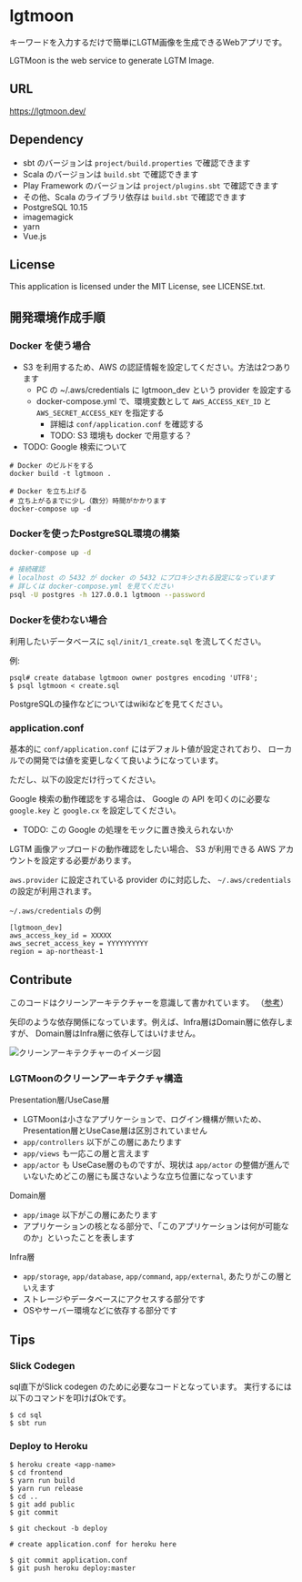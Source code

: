 # lgtmoon

キーワードを入力するだけで簡単にLGTM画像を生成できるWebアプリです。

LGTMoon is the web service to generate LGTM Image.

## URL

https://lgtmoon.dev/

## Dependency

* sbt のバージョンは `project/build.properties` で確認できます
* Scala のバージョンは `build.sbt` で確認できます
* Play Framework のバージョンは `project/plugins.sbt` で確認できます
* その他、Scala のライブラリ依存は `build.sbt` で確認できます
* PostgreSQL 10.15
* imagemagick
* yarn
* Vue.js

## License

This application is licensed under the MIT License, see LICENSE.txt.

## 開発環境作成手順

### Docker を使う場合

- S3 を利用するため、AWS の認証情報を設定してください。方法は2つあります
  - PC の ~/.aws/credentials に lgtmoon_dev という provider を設定する
  - docker-compose.yml で、環境変数として `AWS_ACCESS_KEY_ID` と `AWS_SECRET_ACCESS_KEY` を指定する
    - 詳細は `conf/application.conf` を確認する
    - TODO: S3 環境も docker で用意する？
- TODO: Google 検索について

```
# Docker のビルドをする
docker build -t lgtmoon .

# Docker を立ち上げる
# 立ち上がるまでに少し（数分）時間がかかります
docker-compose up -d
```

### Dockerを使ったPostgreSQL環境の構築

```sh
docker-compose up -d

# 接続確認
# localhost の 5432 が docker の 5432 にプロキシされる設定になっています
# 詳しくは docker-compose.yml を見てください
psql -U postgres -h 127.0.0.1 lgtmoon --password
```

### Dockerを使わない場合

利用したいデータベースに `sql/init/1_create.sql` を流してください。

例:

```
psql# create database lgtmoon owner postgres encoding 'UTF8';
$ psql lgtmoon < create.sql
```

PostgreSQLの操作などについてはwikiなどを見てください。

### application.conf

基本的に `conf/application.conf` にはデフォルト値が設定されており、
ローカルでの開発では値を変更しなくて良いようになっています。

ただし、以下の設定だけ行ってください。

Google 検索の動作確認をする場合は、 Google の API を叩くのに必要な
`google.key` と `google.cx` を設定してください。

* TODO: この Google の処理をモックに置き換えられないか

LGTM 画像アップロードの動作確認をしたい場合、
S3 が利用できる AWS アカウントを設定する必要があります。

`aws.provider` に設定されている provider のに対応した、
`~/.aws/credentials` の設定が利用されます。  

`~/.aws/credentials` の例

```
[lgtmoon_dev]
aws_access_key_id = XXXXX
aws_secret_access_key = YYYYYYYYYY
region = ap-northeast-1
```

## Contribute

このコードはクリーンアーキテクチャーを意識して書かれています。
（[参考](https://scrapbox.io/kadoyau/DDD%E3%81%AB%E9%96%A2%E3%82%8F%E3%82%8B%E3%82%A2%E3%83%BC%E3%82%AD%E3%83%86%E3%82%AF%E3%83%81%E3%83%A3)）

矢印のような依存関係になっています。例えば、Infra層はDomain層に依存しますが、
Domain層はInfra層に依存してはいけません。

![クリーンアーキテクチャーのイメージ図](https://i.gyazo.com/thumb/1000/4df38ec2d5f7e302e56f7c87ee4052c9-png.png)

### LGTMoonのクリーンアーキテクチャ構造

Presentation層/UseCase層
* LGTMoonは小さなアプリケーションで、ログイン機構が無いため、Presentation層とUseCase層は区別されていません
* `app/controllers` 以下がこの層にあたります
* `app/views` も一応この層と言えます
* `app/actor` も UseCase層のものですが、現状は `app/actor` の整備が進んでいないためどこの層にも属さないような立ち位置になっています

Domain層
* `app/image` 以下がこの層にあたります
* アプリケーションの核となる部分で、「このアプリケーションは何が可能なのか」といったことを表します

Infra層
* `app/storage`, `app/database`, `app/command`, `app/external`, あたりがこの層といえます
* ストレージやデータベースにアクセスする部分です
* OSやサーバー環境などに依存する部分です 

## Tips

### Slick Codegen

sql直下がSlick codegen のために必要なコードとなっています。
実行するには以下のコマンドを叩けばOkです。

```
$ cd sql
$ sbt run
```

### Deploy to Heroku

```
$ heroku create <app-name>
$ cd frontend
$ yarn run build
$ yarn run release
$ cd ..
$ git add public
$ git commit

$ git checkout -b deploy

# create application.conf for heroku here

$ git commit application.conf
$ git push heroku deploy:master
```
